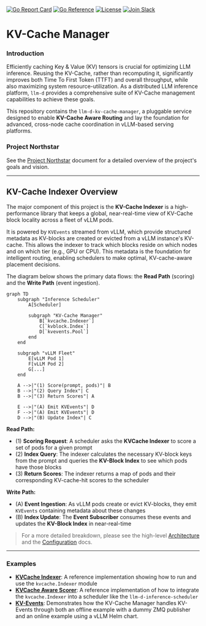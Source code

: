 [![Go Report Card](https://goreportcard.com/badge/github.com/llm-d/llm-d-kv-cache-manager)](https://goreportcard.com/report/github.com/llm-d/llm-d-kv-cache-manager)
[![Go Reference](https://pkg.go.dev/badge/github.com/llm-d/llm-d-kv-cache-manager.svg)](https://pkg.go.dev/github.com/llm-d/llm-d-kv-cache-manager)
[![License](https://img.shields.io/github/license/llm-d/llm-d-kv-cache-manager)](LICENSE)
[![Join Slack](https://img.shields.io/badge/Join_Slack-blue?logo=slack)](https://llm-d.slack.com/archives/C08TB7ZDV7S)

# KV-Cache Manager

### Introduction

Efficiently caching Key & Value (KV) tensors is crucial for optimizing LLM inference. 
Reusing the KV-Cache, rather than recomputing it, significantly improves both Time To First Token (TTFT) and overall throughput, while also maximizing system resource-utilization.
As a distributed LLM inference platform, `llm-d` provides a comprehensive suite of KV-Cache management capabilities to achieve these goals.

This repository contains the `llm-d-kv-cache-manager`, a pluggable service designed to enable **KV-Cache Aware Routing** and lay the foundation for advanced, cross-node cache coordination in vLLM-based serving platforms.

### Project Northstar

See the [Project Northstar](https://docs.google.com/document/d/1EM1QtDUaw7pVRkbHQFTSCQhmWqAcRPJugJgqPbvzGTA/edit?tab=t.ikcvw3heciha) document for a detailed overview of the project's goals and vision.

-----

## KV-Cache Indexer Overview

The major component of this project is the **KV-Cache Indexer** is a high-performance library that keeps a global, near-real-time view of KV-Cache block locality across a fleet of vLLM pods.

It is powered by `KVEvents` streamed from vLLM, which provide structured metadata as KV-blocks are created or evicted from a vLLM instance's KV-cache. 
This allows the indexer to track which blocks reside on which nodes and on which tier (e.g., GPU or CPU). 
This metadata is the foundation for intelligent routing, enabling schedulers to make optimal, KV-cache-aware placement decisions.

The diagram below shows the primary data flows: the **Read Path** (scoring) and the **Write Path** (event ingestion).

```mermaid
graph TD
    subgraph "Inference Scheduler"
        A[Scheduler]

        subgraph "KV-Cache Manager"
            B[`kvcache.Indexer`]
            C[`kvblock.Index`]
            D[`kvevents.Pool`]
        end
    end

    subgraph "vLLM Fleet"
        E[vLLM Pod 1]
        F[vLLM Pod 2]
        G[...]
    end

    A -->|"(1) Score(prompt, pods)"| B
    B -->|"(2) Query Index"| C
    B -->|"(3) Return Scores"| A
    
    E -->|"(A) Emit KVEvents"| D
    F -->|"(A) Emit KVEvents"| D
    D -->|"(B) Update Index"| C
```
**Read Path:**
- (1)  **Scoring Request**: A scheduler asks the **KVCache Indexer** to score a set of pods for a given prompt
- (2)  **Index Query**: The indexer calculates the necessary KV-block keys from the prompt and queries the **KV-Block Index** to see which pods have those blocks
- (3)  **Return Scores**: The indexer returns a map of pods and their corresponding KV-cache-hit scores to the scheduler

**Write Path:**
- (A)  **Event Ingestion**: As vLLM pods create or evict KV-blocks, they emit `KVEvents` containing metadata about these changes
- (B)  **Index Update**: The **Event Subscriber** consumes these events and updates the **KV-Block Index** in near-real-time

> For a more detailed breakdown, please see the high-level [Architecture](docs/architecture.md) and the [Configuration](docs/configuration.md) docs.

-----

### Examples

* [**KVCache Indexer**](examples/kv_cache_index/README.md):
  A reference implementation showing how to run and use the `kvcache.Indexer` module
* [**KVCache Aware Scorer**](examples/kv_cache_aware_scorer/README.md):
  A reference implementation of how to integrate the `kvcache.Indexer` into a scheduler like the `llm-d-inference-scheduler`
* [**KV-Events**](examples/kv_events/README.md):
 Demonstrates how the KV-Cache Manager handles KV-Events through both an offline example with a dummy ZMQ publisher and an online example using a vLLM Helm chart.

